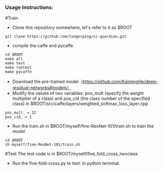 ### Usage Instructions:
#Train
* Clone this repository somewhere, let's refer to it as $ROOT
```
git clone https://github.com/longerping/cc-guardian.git
```
* compile the caffe and pycaffe.
```
cd $ROOT
make all 
make test 
make runtest 
make pycaffe
```
* Download the pre-trained model（https://github.com/KaimingHe/deep-residual-networks#models）
* Modify the values of two variables: pos_mult (specify the weight multiplier of a class) and pos_cid (the class number of the specified class) in $ROOT/src/caffe/layers/weighted_softmax_loss_layer.cpp
```
pos_mult_ = 12
pos_cid_ = 1
```
* Run the train.sh in $ROOT/myself/fine-ResNet-101/train.sh to train the model
```
cd $ROOT
sh myself/fine-ResNet-101/train.sh
```

#Test
The test code is in $ROOT/myself/five_fold_cross_twoclass
* Run the five-fold-cross.py to test: in python terminal. 


